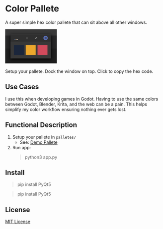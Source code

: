 # Color Pallete

A super simple hex color pallete that can sit above all other windows.

![alt text](image.png)

Setup your pallete. Dock the window on top. Click to copy the hex code.

## Use Cases

I use this when developing games in Godot. Having to use the same colors between Godot, Blender, Krita, and the web can be a pain. This helps simplify my color workflow ensuring nothing ever gets lost.

## Functional Description

1. Setup your pallete in `palletes/`
    - See: [Demo Pallete](palletes/demo_pallete.md)
2. Run app:
    > python3 app.py

## Install

> pip install PyQt5

> pip install PyQt5

## License

[MIT License](mit_license.md)
